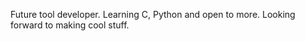 Future tool developer.
Learning C, Python and open to more.
Looking forward to making cool stuff.

<!---
PushSalsa/PushSalsa is a ✨ special ✨ repository because its `README.md` (this file) appears on your GitHub profile.
You can click the Preview link to take a look at your changes.
--->
